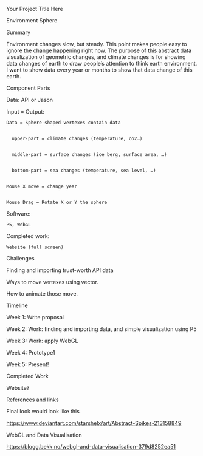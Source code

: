 Your Project Title Here


  Environment Sphere




Summary


  Environment changes slow, but steady. This point makes people easy to ignore the change happening right now. The purpose of this abstract data visualization of geometric changes, and climate changes is for showing data changes of earth to draw people’s attention to think earth environment. I want to show data every year or months to show that data change of this earth.


Component Parts


  Data:
    API or Jason



  Input = Output:


    Data = Sphere-shaped vertexes contain data


      upper-part = climate changes (temperature, co2…)


      middle-part = surface changes (ice berg, surface area, …)


      bottom-part = sea changes (temperature, sea level, …)


    Mouse X move = change year


    Mouse Drag = Rotate X or Y the sphere




  Software:


    P5, WebGL




  Completed work:


    Website (full screen)




Challenges



  Finding and importing trust-worth API data


  Ways to move vertexes using vector.


  How to animate those move.




Timeline


  Week 1: Write proposal


  Week 2: Work: finding and importing data, and simple visualization using P5


  Week 3: Work: apply WebGL


  Week 4: Prototype1


  Week 5: Present!




Completed Work


  Website?





References and links


  Final look would look like this


  https://www.deviantart.com/starshelx/art/Abstract-Spikes-213158849




  WebGL and Data Visualisation


  https://blogg.bekk.no/webgl-and-data-visualisation-379d8252ea51
